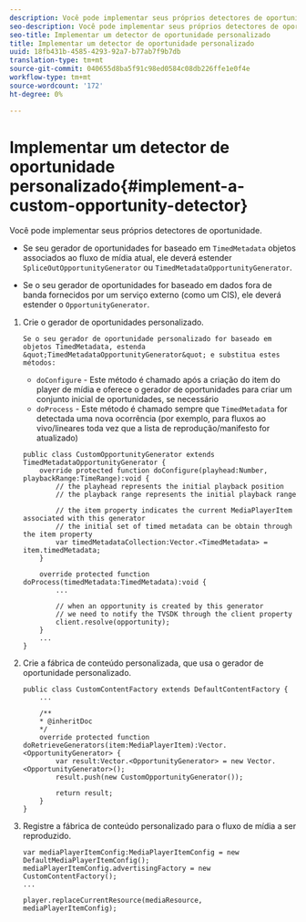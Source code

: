 ```yaml
---
description: Você pode implementar seus próprios detectores de oportunidade.
seo-description: Você pode implementar seus próprios detectores de oportunidade.
seo-title: Implementar um detector de oportunidade personalizado
title: Implementar um detector de oportunidade personalizado
uuid: 18fb431b-4585-4293-92a7-b77ab7f9b7db
translation-type: tm+mt
source-git-commit: 040655d8ba5f91c98ed0584c08db226ffe1e0f4e
workflow-type: tm+mt
source-wordcount: '172'
ht-degree: 0%

---
```



# Implementar um detector de oportunidade personalizado{#implement-a-custom-opportunity-detector}

Você pode implementar seus próprios detectores de oportunidade.

* Se seu gerador de oportunidades for baseado em `TimedMetadata` objetos associados ao fluxo de mídia atual, ele deverá estender `SpliceOutOpportunityGenerator` ou `TimedMetadataOpportunityGenerator`.

* Se o seu gerador de oportunidades for baseado em dados fora de banda fornecidos por um serviço externo (como um CIS), ele deverá estender o `OpportunityGenerator`.

1. Crie o gerador de oportunidades personalizado.

       Se o seu gerador de oportunidade personalizado for baseado em objetos TimedMetadata, estenda &quot;TimedMetadataOpportunityGenerator&quot; e substitua estes métodos:
   
   * `doConfigure` - Este método é chamado após a criação do item do player de mídia e oferece o gerador de oportunidades para criar um conjunto inicial de oportunidades, se necessário
   * `doProcess` - Este método é chamado sempre que  `TimedMetadata` for detectada uma nova ocorrência (por exemplo, para fluxos ao vivo/lineares toda vez que a lista de reprodução/manifesto for atualizado)

   ```
   public class CustomOpportunityGenerator extends TimedMetadataOpportunityGenerator { 
       override protected function doConfigure(playhead:Number, playbackRange:TimeRange):void { 
           // the playhead represents the initial playback position 
           // the playback range represents the initial playback range 
   
           // the item property indicates the current MediaPlayerItem associated with this generator 
           // the initial set of timed metadata can be obtain through the item property 
           var timedMetadataCollection:Vector.<TimedMetadata> = item.timedMetadata; 
       } 
   
       override protected function doProcess(timedMetadata:TimedMetadata):void { 
           ... 
   
           // when an opportunity is created by this generator 
           // we need to notify the TVSDK through the client property 
           client.resolve(opportunity); 
       }  
       ... 
   }
   ```

1. Crie a fábrica de conteúdo personalizada, que usa o gerador de oportunidade personalizado.

   ```
   public class CustomContentFactory extends DefaultContentFactory { 
       ... 
   
       /** 
       * @inheritDoc 
       */ 
       override protected function doRetrieveGenerators(item:MediaPlayerItem):Vector.<OpportunityGenerator> { 
           var result:Vector.<OpportunityGenerator> = new Vector.<OpportunityGenerator>(); 
           result.push(new CustomOpportunityGenerator()); 
   
           return result; 
       } 
   }
   ```

1. Registre a fábrica de conteúdo personalizado para o fluxo de mídia a ser reproduzido.

   ```
   var mediaPlayerItemConfig:MediaPlayerItemConfig = new DefaultMediaPlayerItemConfig(); 
   mediaPlayerItemConfig.advertisingFactory = new CustomContentFactory(); 
   ... 
   
   player.replaceCurrentResource(mediaResource, mediaPlayerItemConfig);
   ```

